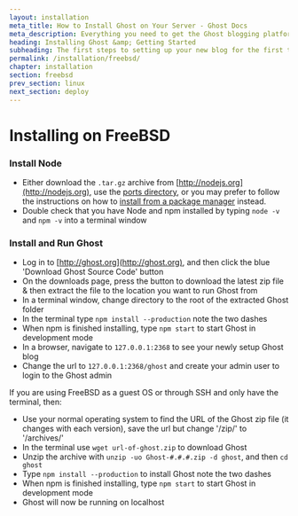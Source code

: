 ```yaml
---
layout: installation
meta_title: How to Install Ghost on Your Server - Ghost Docs
meta_description: Everything you need to get the Ghost blogging platform up and running on your local or remote environement.
heading: Installing Ghost &amp; Getting Started
subheading: The first steps to setting up your new blog for the first time.
permalink: /installation/freebsd/
chapter: installation
section: freebsd
prev_section: linux
next_section: deploy
---
```



# Installing on FreeBSD <a id="install-freebsd"></a>

### Install Node

*   Either download the `.tar.gz` archive from [http://nodejs.org](http://nodejs.org), use the [ports directory](http://freshports.org/www/node), or you may prefer to follow the instructions on how to [install from a package manager](https://github.com/joyent/node/wiki/Installing-Node.js-via-package-manager) instead.
*   Double check that you have Node and npm installed by typing `node -v` and `npm -v` into a terminal window

### Install and Run Ghost

*   Log in to [http://ghost.org](http://ghost.org), and then click the blue 'Download Ghost Source Code' button
*   On the downloads page, press the button to download the latest zip file & then extract the file to the location you want to run Ghost from
*   In a terminal window, change directory to the root of the extracted Ghost folder
*   In the terminal type `npm install --production` <span class="note">note the two dashes</span>
*   When npm is finished installing, type `npm start` to start Ghost in development mode
*   In a browser, navigate to <code class="path">127.0.0.1:2368</code> to see your newly setup Ghost blog
*   Change the url to <code class="path">127.0.0.1:2368/ghost</code> and create your admin user to login to the Ghost admin

If you are using FreeBSD as a guest OS or through SSH and only have the terminal, then:

*   Use your normal operating system to find the URL of the Ghost zip file (it changes with each version), save the url but change '/zip/' to '/archives/'
*   In the terminal use `wget url-of-ghost.zip` to download Ghost
*   Unzip the archive with `unzip -uo Ghost-#.#.#.zip -d ghost`, and then `cd ghost`
*   Type `npm install --production` to install Ghost <span class="note">note the two dashes</span>
*   When npm is finished installing, type `npm start` to start Ghost in development mode
*   Ghost will now be running on localhost

